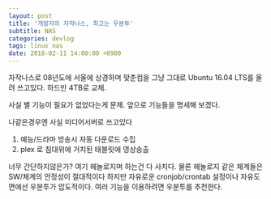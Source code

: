 ```yaml
---
layout: post
title: '개발자의 자작나스, 최고는 우분투'
subtitle: NAS
categories: devlog
tags: linux nas
date: 2018-02-11 14:00:00 +0900
---
```

자작나스로 08년도에 서울에 상경하며 맞춘컴을 그냥 그대로 Ubuntu 16.04 LTS를 올려 쓰고있다. 하드만 4TB로 교체.

사실 별 기능이 필요가 없었다는게 문제.
앞으로 기능들을 명세해 보겠다.

나같은경우엔 사실 미디어서버로 쓰고있다

1. 예능/드라마 방송시 자동 다운로드 수집
2. plex 로 침대위에 거치된 태블릿에 영상송출

너무 간단하지않은가? 여기 헤놀로지며 하는건 다 사치다.
물론 헤놀로지 같은 체계들은 SW/체계의 안정성이 절대적이다
하지만 자유로운 cronjob/crontab 설정이나 자유도면에선 우분투가 압도적이다.
여러 기능을 이용하려면 우분투를 추천한다.
